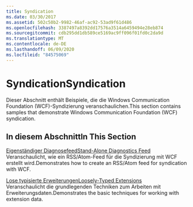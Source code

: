 ```yaml
---
title: Syndication
ms.date: 03/30/2017
ms.assetid: 502c50b2-9982-46af-ac92-53ad9f61d486
ms.openlocfilehash: 3387497a8392dd17576a3514a6459494e28eb874
ms.sourcegitcommit: cdb295dd1db589ce5169ac9ff096f01fd0c2da9d
ms.translationtype: MT
ms.contentlocale: de-DE
ms.lasthandoff: 06/09/2020
ms.locfileid: "84575069"
---
```

# <a name="syndication"></a><span data-ttu-id="ed0fd-102">Syndication</span><span class="sxs-lookup"><span data-stu-id="ed0fd-102">Syndication</span></span>
<span data-ttu-id="ed0fd-103">Dieser Abschnitt enthält Beispiele, die die Windows Communication Foundation (WCF)-Syndizierung veranschaulichen.</span><span class="sxs-lookup"><span data-stu-id="ed0fd-103">This section contains samples that demonstrate Windows Communication Foundation (WCF) syndication.</span></span>  
  
## <a name="in-this-section"></a><span data-ttu-id="ed0fd-104">In diesem Abschnitt</span><span class="sxs-lookup"><span data-stu-id="ed0fd-104">In This Section</span></span>  
 [<span data-ttu-id="ed0fd-105">Eigenständiger Diagnosefeed</span><span class="sxs-lookup"><span data-stu-id="ed0fd-105">Stand-Alone Diagnostics Feed</span></span>](stand-alone-diagnostics-feed-sample.md)  
 <span data-ttu-id="ed0fd-106">Veranschaulicht, wie ein RSS/Atom-Feed für die Syndizierung mit WCF erstellt wird.</span><span class="sxs-lookup"><span data-stu-id="ed0fd-106">Demonstrates how to create an RSS/Atom feed for syndication with WCF.</span></span>  
  
 [<span data-ttu-id="ed0fd-107">Lose typisierte Erweiterungen</span><span class="sxs-lookup"><span data-stu-id="ed0fd-107">Loosely-Typed Extensions</span></span>](loosely-typed-extensions-sample.md)  
 <span data-ttu-id="ed0fd-108">Veranschaulicht die grundlegenden Techniken zum Arbeiten mit Erweiterungsdaten.</span><span class="sxs-lookup"><span data-stu-id="ed0fd-108">Demonstrates the basic techniques for working with extension data.</span></span>
